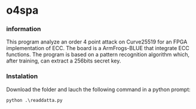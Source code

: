 # o4spa

### information
This program analyze an order 4 point attack on Curve25519 for an FPGA implementation of ECC. The board is a ArmFrogs-BLUE that
integrate ECC functions.
The program is based on a pattern recognition algorithm which, after training, can extract a 256bits secret key.

### Instalation
Download the folder and lauch the following command in a python prompt:
```
python .\readdatta.py
```
